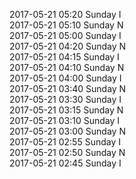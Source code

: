 2017-05-21 05:20 Sunday  I  
2017-05-21 05:10 Sunday  N  
2017-05-21 05:00 Sunday  I  
2017-05-21 04:20 Sunday  N  
2017-05-21 04:15 Sunday  I  
2017-05-21 04:10 Sunday  N  
2017-05-21 04:00 Sunday  I  
2017-05-21 03:40 Sunday  N  
2017-05-21 03:30 Sunday  I  
2017-05-21 03:15 Sunday  N  
2017-05-21 03:10 Sunday  I  
2017-05-21 03:00 Sunday  N  
2017-05-21 02:55 Sunday  I  
2017-05-21 02:50 Sunday  N  
2017-05-21 02:45 Sunday  I  
